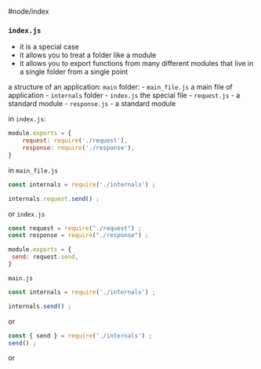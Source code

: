 #node/index

### `index.js` 
- it is a special case 
- it allows you to treat a folder like a module 
- it allows you to export functions from many different modules that live in a single folder from a single point

a structure  of an application:
`main` folder:
	- `main_file.js` a main file of application
	- `internals` folder
		- `index.js` the special file
		- `request.js` - a standard module
		- `response.js` - a standard module

in `index.js`:
```js
module.exports = {
	request: require('./request'),
	response: require('./response'),
}

```

in `main_file.js`
```js
const internals = require('./internals') ;

internals.request.send() ;
```

or
`index.js`
```js
const request = require("./request") ;
const response = require("./response") ;

module.exports = {
 send: request.send,
}
```

`main.js`
```js
const internals = require('./internals') ;

internals.send() ;
```
or
```js
const { send } = require('./internals') ;
send() ;
```

or












